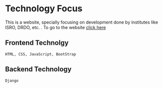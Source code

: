 # Technology Focus 

This is a website, specially focusing on development done by institutes like ISRO, DRDO, etc. .
To go to the website [click here](http://technologyfocus.pythonanywhere.com/)

## Frontend Technolgy
    HTML, CSS, JavaScript, BootStrap
    
## Backend Technology
    Django
